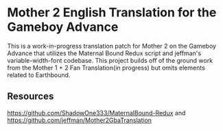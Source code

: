 

# Mother 2 English Translation for the Gameboy Advance
This is a work-in-progress translation patch for Mother 2 on the Gameboy Advance that utilizes the Maternal Bound Redux script and jeffman's variable-width-font codebase. This project builds off of the ground work from the Mother 1 + 2 Fan Translation(in progress) but omits elements related to Earthbound.

## Resources
https://github.com/ShadowOne333/MaternalBound-Redux and https://github.com/jeffman/Mother2GbaTranslation



